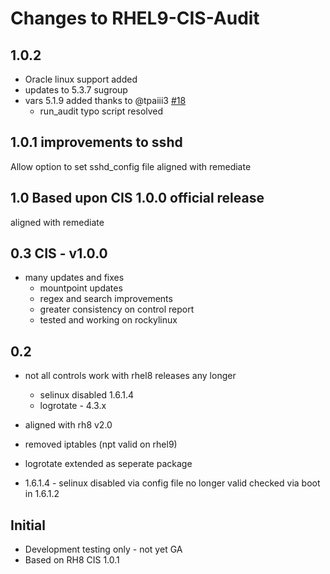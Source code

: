 # Changes to RHEL9-CIS-Audit

## 1.0.2

- Oracle linux support added
- updates to 5.3.7 sugroup
- vars 5.1.9 added thanks to @tpaiii3 [#18](https://github.com/ansible-lockdown/RHEL9-CIS-Audit/issues/18)
  - run_audit typo script resolved

## 1.0.1 improvements to sshd

Allow option to set sshd_config file
aligned with remediate

## 1.0 Based upon CIS 1.0.0 official release

aligned with remediate

## 0.3 CIS - v1.0.0

- many updates and fixes
  - mountpoint updates
  - regex and search improvements
  - greater consistency on control report
  - tested and working on rockylinux

## 0.2

- not all controls work with rhel8 releases any longer
  - selinux disabled 1.6.1.4
  - logrotate - 4.3.x

- aligned with rh8 v2.0
- removed iptables (npt valid on rhel9)
- logrotate extended as seperate package
- 1.6.1.4 - selinux disabled via config file no longer valid checked via boot in 1.6.1.2

## Initial

- Development testing only - not yet GA
- Based on RH8 CIS 1.0.1
